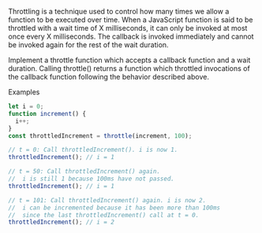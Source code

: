 Throttling is a technique used to control how many times we allow a function to be executed over time. When a JavaScript function is said to be throttled with a wait time of X milliseconds, it can only be invoked at most once every X milliseconds. The callback is invoked immediately and cannot be invoked again for the rest of the wait duration.

Implement a throttle function which accepts a callback function and a wait duration. Calling throttle() returns a function which throttled invocations of the callback function following the behavior described above.

Examples

```javascript
let i = 0;
function increment() {
  i++;
}
const throttledIncrement = throttle(increment, 100);

// t = 0: Call throttledIncrement(). i is now 1.
throttledIncrement(); // i = 1

// t = 50: Call throttledIncrement() again.
//  i is still 1 because 100ms have not passed.
throttledIncrement(); // i = 1

// t = 101: Call throttledIncrement() again. i is now 2.
//  i can be incremented because it has been more than 100ms
//  since the last throttledIncrement() call at t = 0.
throttledIncrement(); // i = 2
```
